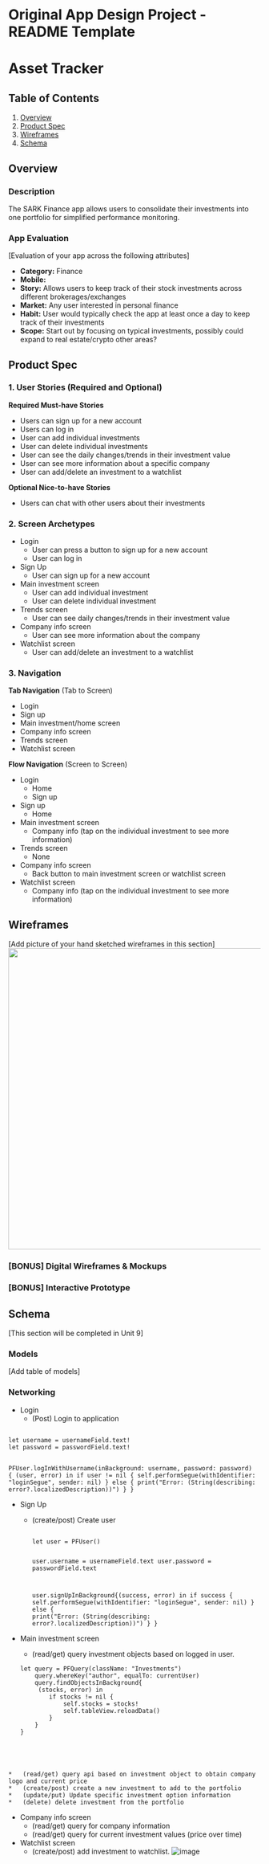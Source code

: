 Original App Design Project - README Template
===

# Asset Tracker

## Table of Contents
1. [Overview](#Overview)
1. [Product Spec](#Product-Spec)
1. [Wireframes](#Wireframes)
2. [Schema](#Schema)

## Overview 
### Description
The SARK Finance app allows users to consolidate their investments into one portfolio for simplified performance monitoring.

### App Evaluation
[Evaluation of your app across the following attributes]
- **Category:** Finance
- **Mobile:** 
- **Story:** Allows users to keep track of their stock investments across different brokerages/exchanges
- **Market:** Any user interested in personal finance
- **Habit:** User would typically check the app at least once a day to keep track of their investments
- **Scope:** Start out by focusing on typical investments, possibly could expand to real estate/crypto other areas?

## Product Spec

### 1. User Stories (Required and Optional)

**Required Must-have Stories**

* Users can sign up for a new account
* Users can log in
* User can add individual investments
* User can delete individual investments
* User can see the daily changes/trends in their investment value
* User can see more information about a specific company
* User can add/delete an investment to a watchlist

**Optional Nice-to-have Stories**

* Users can chat with other users about their investments


### 2. Screen Archetypes

* Login
   * User can press a button to sign up for a new account
   * User can log in
* Sign Up
   * User can sign up for a new account
* Main investment screen
   * User can add individual investment
   * User can delete individual investment
* Trends screen
    * User can see daily changes/trends in their investment value
* Company info screen
    * User can see more information about the company
* Watchlist screen
    * User can add/delete an investment to a watchlist

### 3. Navigation

**Tab Navigation** (Tab to Screen)

* Login
* Sign up
* Main investment/home screen
* Company info screen
* Trends screen
* Watchlist screen

**Flow Navigation** (Screen to Screen)

* Login
   * Home
   * Sign up
* Sign up
   * Home
* Main investment screen
   * Company info (tap on the individual investment to see more information)
* Trends screen
    * None
* Company info screen
    * Back button to main investment screen or watchlist screen
* Watchlist screen
    * Company info (tap on the individual investment to see more information)

## Wireframes
[Add picture of your hand sketched wireframes in this section]
<img src="YOUR_WIREFRAME_IMAGE_URL" width=600>

### [BONUS] Digital Wireframes & Mockups

### [BONUS] Interactive Prototype

## Schema 
[This section will be completed in Unit 9]
### Models
[Add table of models]
### Networking
* Login
    * (Post) Login to application
    
<code>
let username = usernameField.text!
let password = passwordField.text!
        
PFUser.logInWithUsername(inBackground: username, password: password)
  {
  (user, error) in
  if user != nil {
    self.performSegue(withIdentifier: "loginSegue", sender: nil)
  } else {
    print("Error: \(String(describing: error?.localizedDescription))")
  }
}
</code>

*	Sign Up
    *	(create/post) Create user

        <code>
        let user = PFUser()
        
        user.username = usernameField.text
        user.password = passwordField.text
        
        user.signUpInBackground{(success, error) in
            if success {
                self.performSegue(withIdentifier: "loginSegue", sender: nil)
            } else {
                print("Error: \(String(describing: error?.localizedDescription))")
            }
        }
        </code>

*	Main investment screen
    * (read/get) query investment objects based on logged in user.
    
    <code>
    let query = PFQuery(className: "Investments")
        query.whereKey("author", equalTo: currentUser)
        query.findObjectsInBackground{
         (stocks, error) in
            if stocks != nil {
                self.stocks = stocks!
                self.tableView.reloadData()
            }
        }
    }
  </code>
  
    *	(read/get) query api based on investment object to obtain company logo and current price
    *	(create/post) create a new investment to add to the portfolio
    *	(update/put) Update specific investment option information
    *	(delete) delete investment from the portfolio

*	Company info screen
    *	(read/get) query for company information
    *	(read/get) query for current investment values (price over time)
*	Watchlist screen
    *	(create/post) add investment to watchlist.
![image](https://user-images.githubusercontent.com/71610664/157367230-735a2e36-7450-496c-a04f-6348c78ce7e3.png)


